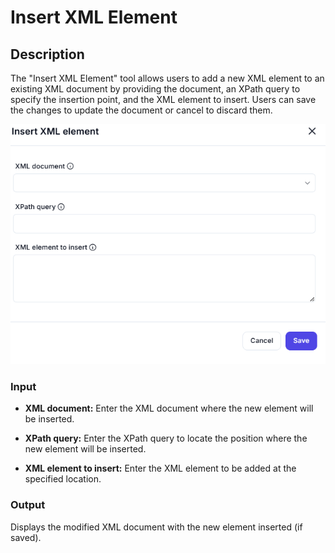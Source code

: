 # Insert XML Element

## Description

The "Insert XML Element" tool allows users to add a new XML element to an existing XML document by providing the document, an XPath query to specify the insertion point, and the XML element to insert. Users can save the changes to update the document or cancel to discard them.

![Insert-XML-Element](../../assests/ui-interface-automations/assests%20xml/insert-xml-element.png)

### Input

- **XML document:**
  Enter the XML document where the new element will be inserted.

- **XPath query:**
  Enter the XPath query to locate the position where the new element will be inserted.

- **XML element to insert:**
  Enter the XML element to be added at the specified location.

### Output

Displays the modified XML document with the new element inserted (if saved).
